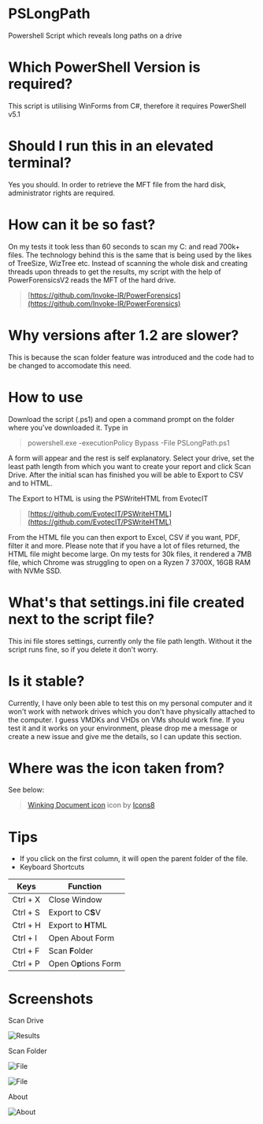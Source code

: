 # PSLongPath
Powershell Script which reveals long paths on a drive

# Which PowerShell Version is required?
This script is utilising WinForms from C#, therefore it requires PowerShell v5.1

# Should I run this in an elevated terminal?
Yes you should. In order to retrieve the MFT file from the hard disk, administrator rights are required.

# How can it be so fast?
On my tests it took less than 60 seconds to scan my C: and read 700k+ files. The technology behind this is the same that is being used by the likes of TreeSize, WizTree etc. Instead of scanning the whole disk and creating threads upon threads to get the results, my script with the help of PowerForensicsV2 reads the MFT of the hard drive. 
>[https://github.com/Invoke-IR/PowerForensics](https://github.com/Invoke-IR/PowerForensics)

# Why versions after 1.2 are slower?
This is because the scan folder feature was introduced and the code had to be changed to accomodate this need.

# How to use
Download the script (.ps1) and open a command prompt on the folder where you've downloaded it. 
Type in 

> powershell.exe -executionPolicy Bypass -File PSLongPath.ps1

A form will appear and the rest is self explanatory. 
Select your drive, set the least path length from which you want to create your report and click Scan Drive.
After the initial scan has finished you will be able to Export to CSV and to HTML.

The Export to HTML is using the PSWriteHTML from EvotecIT
> [https://github.com/EvotecIT/PSWriteHTML](https://github.com/EvotecIT/PSWriteHTML)

From the HTML file you can then export to Excel, CSV if you want, PDF, filter it and more. Please note that if you have a lot of files returned, the HTML file might become large. On my tests for 30k files, it rendered a 7MB file, which Chrome was struggling to open on a Ryzen 7 3700X, 16GB RAM with NVMe SSD.

# What's that settings.ini file created next to the script file?
This ini file stores settings, currently only the file path length. Without it the script runs fine, so if you delete it don't worry. 

# Is it stable?
Currently, I have only been able to test this on my personal computer and it won't work with network drives which you don't have physically attached to the computer. I guess VMDKs and VHDs on VMs should work fine. If you test it and it works on your environment, please drop me a message or create a new issue and give me the details, so I can update this section.

# Where was the icon taken from?
See below:
> <a target="_blank" href="https://icons8.com/icons/set/happy-document">Winking Document icon</a> icon by <a target="_blank" href="https://icons8.com">Icons8</a>

# Tips

 - If you click on the first column, it will open the parent folder of the file.
 - Keyboard Shortcuts

| Keys | Function |
|--|--|
| Ctrl + X | Close Window |
| Ctrl + S | Export to C**S**V |
| Ctrl + H| Export to **H**TML |
| Ctrl + I | Open About Form |
| Ctrl + F | Scan **F**older |
| Ctrl + P | Open O**p**tions Form |

# Screenshots
Scan Drive

![Results](https://i.imgur.com/2HHCeXF.png)

Scan Folder

![File](https://i.imgur.com/5uwYzvt.png)

![File](https://i.imgur.com/Gl1ydR3.png)

About

![About](https://i.imgur.com/97WvtNu.png)
